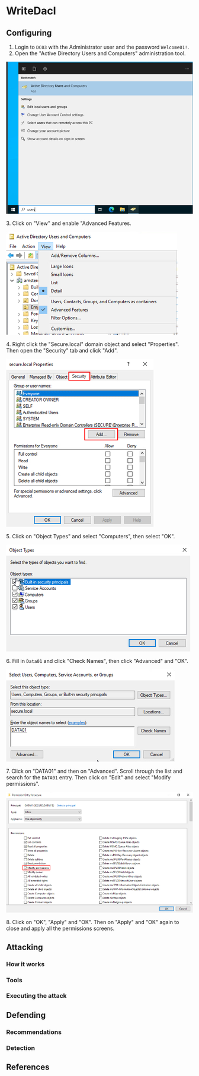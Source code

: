 # WriteDacl

## Configuring

1. Login to `DC03` with the Administrator user and the password `Welcome01!`.
2. Open the "Active Directory Users and Computers" administration tool.

![](<../../../.gitbook/assets/image (24).png>)

3\. Click on "View" and enable "Advanced Features.

![](<../../../.gitbook/assets/image (67).png>)

4\. Right click the "Secure.local" domain object and select "Properties". Then open the "Security" tab and click "Add".

![](<../../../.gitbook/assets/image (77).png>)

5\. Click on "Object Types" and select "Computers", then select "OK".

![](<../../../.gitbook/assets/image (73).png>)

6\. Fill in `Data01` and click "Check Names", then click "Advanced" and "OK".

![](<../../../.gitbook/assets/image (49).png>)

7\. Click on "DATA01" and then on "Advanced". Scroll through the list and search for the `DATA01` entry. Then click on "Edit" and select "Modify permissions".

![](<../../../.gitbook/assets/image (12).png>)

8\. Click on "OK", "Apply" and "OK". Then on "Apply" and "OK" again to close and apply all the permissions screens.

## Attacking

### How it works



### Tools



### Executing the attack

## Defending

### Recommendations



### Detection



## References

